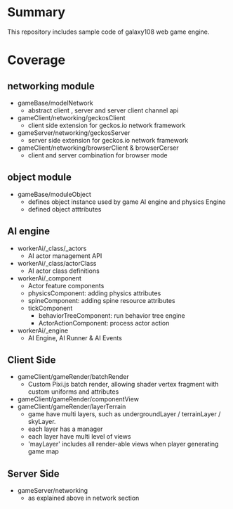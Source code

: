 # Summary
This repository includes sample code of galaxy108 web game engine.

# Coverage
## networking module
 - gameBase/modelNetwork
   - abstract client , server and server client channel api
 - gameClient/networking/geckosClient
   - client side extension for geckos.io network framework
 - gameServer/networking/geckosServer
   - server side extension for geckos.io network framework
 - gameClient/networking/browserClient & browserCerser
   - client and server combination for browser mode


## object module
 - gameBase/moduleObject
   - defines object instance used by game AI engine and physics Engine
   - defined object atttributes


## AI engine
 - workerAi/_class/_actors
   - AI actor management API
 - workerAi/_class/actorClass
   - AI actor class definitions
 - workerAi/_component
   - Actor feature components
   - physicsComponent: adding physics attributes
   - spineComponent: adding spine resource attributes
   - tickComponent
     - behaviorTreeComponent: run behavior tree engine
     - ActorActionComponent: process actor action
 - workerAi/_engine
   - AI Engine, AI Runner & AI Events

## Client Side
 - gameClient/gameRender/batchRender
   - Custom Pixi.js batch render, allowing shader vertex fragment with custom uniforms and attributes
 - gameClient/gameRender/componentView
 - gameClient/gameRender/layerTerrain
   - game have multi layers, such as undergroundLayer / terrainLayer / skyLayer.  
   - each layer has a manager
   - each layer have multi level of views
   - 'mayLayer' includes all render-able views when player generating game map


## Server Side
 - gameServer/networking
   - as explained above in network section